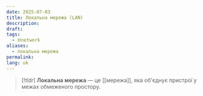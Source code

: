 ```yaml
---
date: 2025-07-03
title: Локальна мережа (LAN)
description: 
draft: 
tags:
  - 🌐network
aliases:
  - локальна мережа
permalink: 
lang: uk
---
```


> [!tldr]
> **Локальна мережа** — це [[мережа]], яка об'єднує пристрої у межах обмеженого простору.
